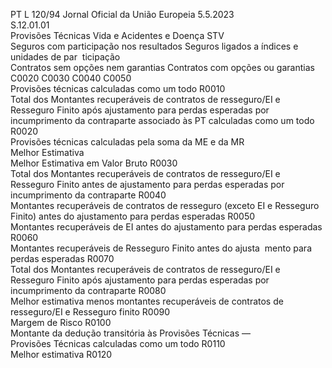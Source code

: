 PT  L 120/94 Jornal Oficial da União Europeia 5.5.2023  
S.12.01.01  
Provisões Técnicas Vida e Acidentes e Doença STV  
Seguros com 
participação 
nos resultados  Seguros ligados a índices e unidades de par ­
ticipação  
Contratos 
sem opções 
nem garantias  Contratos 
com opções 
ou garantias  
C0020  C0030  C0040  C0050  
Provisões técnicas calculadas como um todo  R0010  
Total dos Montantes recuperáveis de contratos de resseguro/EI e 
Resseguro Finito após ajustamento para perdas esperadas por 
incumprimento da contraparte associado às PT calculadas como 
um todo  R0020  
Provisões técnicas calculadas pela soma da ME e da MR  
Melhor Estimativa  
Melhor Estimativa em Valor Bruto  R0030  
Total dos Montantes recuperáveis de contratos de resseguro/EI e 
Resseguro Finito antes de ajustamento para perdas esperadas 
por incumprimento da contraparte  R0040  
Montantes recuperáveis de contratos de resseguro (exceto EI e 
Resseguro Finito) antes do ajustamento para perdas esperadas  R0050  
Montantes recuperáveis de EI antes do ajustamento para perdas 
esperadas  R0060  
Montantes recuperáveis de Resseguro Finito antes do ajusta ­
mento para perdas esperadas  R0070  
Total dos Montantes recuperáveis de contratos de resseguro/EI e 
Resseguro Finito após ajustamento para perdas esperadas por 
incumprimento da contraparte  R0080  
Melhor estimativa menos montantes recuperáveis de contratos 
de resseguro/EI e Resseguro finito  R0090  
Margem de Risco  R0100  
Montante da dedução transitória às Provisões Técnicas —  
Provisões Técnicas calculadas como um todo  R0110  
Melhor estimativa  R0120